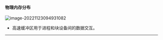 #### 物理内存分布

![image-20221123094931082](../../../999.asset/image-20221123094931082.png)

* 高速缓冲区用于进程和块设备间的数据交互。

---

